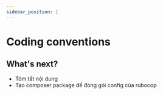 ```yaml
---
sidebar_position: 1
---
```


# Coding conventions

## What's next?

- Tóm tắt nội dung
- Tạo composer package để đóng gói config của rubocop

